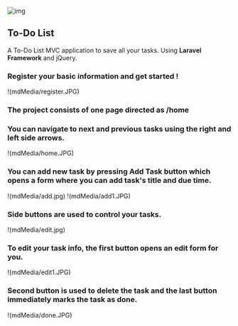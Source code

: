 ![img](https://img.icons8.com/officel/16/000000/checked.png)
## To-Do List

A To-Do List MVC application to save all your tasks.
Using **Laravel Framework** and jQuery.

### Register your basic information and get started !
!(mdMedia/register.JPG)

### The project consists of one page directed as /home
### You can navigate to next and previous tasks using the right and left side arrows.
!(mdMedia/home.JPG)

### You can add new task by pressing Add Task button which opens a form where you can add task's title and due time.
!(mdMedia/add.jpg) !(mdMedia/add1.JPG)

### Side buttons are used to control your tasks.
!(mdMedia/edit.jpg)

### To edit your task info, the first button opens an edit form for you.
!(mdMedia/edit1.JPG)

### Second button is used to delete the task and the last button immediately marks the task as done.
!(mdMedia/done.JPG)
